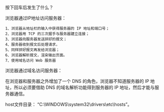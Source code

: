 按下回车后发生了什么？

浏览器通过IP地址访问服务器：


    1、浏览器从地址栏的输入中获得服务器的 IP 地址和端口号；
    2、浏览器用 TCP 的三次握手与服务器建立连接；
    3、浏览器向服务器发送拼好的报文；
    4、服务器收到报文后处理请求，
    5、同样拼好报文再发给浏览器；
    6、浏览器解析报文，渲染输出页面。
    7、使用域名访问 Web 服务器
    
浏览器通过域名访问服务器：

在浏览器和服务器之外增加了一个 DNS 的角色，浏览器不知道服务器的 IP 地址，所以必须要借助 DNS 的域名解析功能得到服务器的 IP 地址，然后才能与服务器通信。

host文件目录：
“C:\WINDOWS\system32\drivers\etc\hosts”。